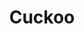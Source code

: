 ---
title: "Cuckoo"
year: 2024
rating: 2
stars: "★★"
rewatched: false
permalink: "cuckoo-2024"
watched_on: 2024-10-09
---